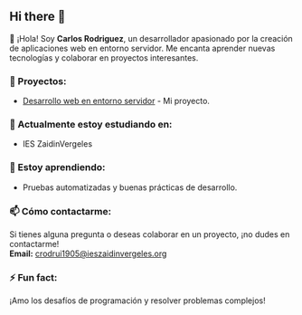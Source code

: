 ## Hi there 👋

👋 ¡Hola! Soy **Carlos Rodriguez**, un desarrollador apasionado por la creación de aplicaciones web en entorno servidor. Me encanta aprender nuevas tecnologías y colaborar en proyectos interesantes.

### 💼 Proyectos:

- [Desarrollo web en entorno servidor](https://github.com/Carlosrucar/Desarrollo-Web-en-Entorno-Servidor) - Mi proyecto.

### 🔭 Actualmente estoy estudiando en:

- IES ZaidinVergeles

### 🌱 Estoy aprendiendo:

- Pruebas automatizadas y buenas prácticas de desarrollo.

### 📫 Cómo contactarme:

Si tienes alguna pregunta o deseas colaborar en un proyecto, ¡no dudes en contactarme!  
**Email:** crodrui1905@ieszaidinvergeles.org

### ⚡ Fun fact:

¡Amo los desafíos de programación y resolver problemas complejos!
